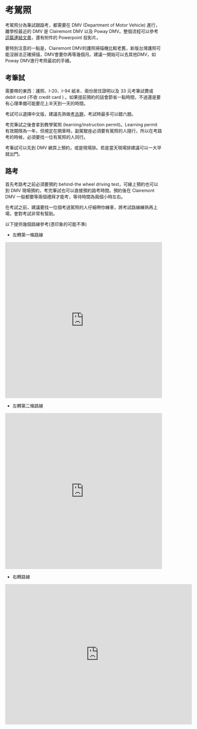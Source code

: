 # 考駕照

考駕照分為筆試跟路考，都需要在 DMV (Department of Motor Vehicle) 進行，離學校最近的 DMV 是 Clairemont DMV 以及 Poway DMV。整個流程可以參考[這篇連結文章](https://www.facebook.com/groups/13591139149/10151810813429150/)，還有附件的 Powerpoint 投影片。

要特別注意的一點是，Clairemont DMV的護照掃描機比較老舊，新版台灣護照可能沒辦法正確掃描，DMV會要你再等幾個月。建議一開始可以去其他DMV，如Poway DMV進行考照最初的手續。

## 考筆試

需要帶的東西：護照、I-20、I-94 紙本、兩份居住證明以及 33 元考筆試費或 debit card (不收 credit card ) 。如果提前預約的話會節省一點時間，不過還是要有心理準備可能要花上半天到一天的時間。

考試可以選擇中文版，建議先熟做[考古題](http://www.ccyp.com/TRAFFIC/)，考試時最多可以錯六題。

考完筆試之後會拿到教學駕照 (learning/instruction permit)。Learning permit 有效期限為一年，但規定在開車時，副駕駛座必須要有駕照的人隨行，所以在考路考的時候，必須要找一位有駕照的人同行。

考筆試可以先到 DMV 網頁上預約，或是現場排。若是當天現場排建議可以一大早就出門。

## 路考

首先考路考之前必須要預約 behind-the wheel driving test，可線上預約也可以到 DMV 現場預約，考完筆試也可以直接預約路考時間。預約後在 Clairemont DMV 一般都要等兩個禮拜才能考，等待時間為兩個小時左右。

在考試之前，建議要找一位個考過駕照的人仔細帶你練車，將考試路線練熟再上場，會對考試非常有幫助。

以下提供幾個路線參考(憑印象的可能不準)

* 左轉第一條路線

<iframe src="https://www.google.com/maps/embed?pb=!1m48!1m12!1m3!1d6705.244328627417!2d-117.19067072043838!3d32.82877482382555!2m3!1f0!2f0!3f0!3m2!1i1024!2i768!4f13.1!4m33!3e0!4m3!3m2!1d32.8238456!2d-117.1818369!4m3!3m2!1d32.8229852!2d-117.1838957!4m3!3m2!1d32.8344293!2d-117.1947356!4m3!3m2!1d32.8343275!2d-117.17872919999999!4m3!3m2!1d32.8276767!2d-117.17795989999999!4m3!3m2!1d32.825030399999996!2d-117.17993519999999!4m3!3m2!1d32.825274199999996!2d-117.1829855!4m3!3m2!1d32.823989499999996!2d-117.1829777!5e0!3m2!1szh-TW!2sus!4v1560498124067!5m2!1szh-TW!2sus" width="100%" height="500" frameborder="0" style="border:0" allowfullscreen></iframe>

* 左轉第二條路線

<iframe src="https://www.google.com/maps/embed?pb=!1m48!1m12!1m3!1d6705.244328627415!2d-117.18989287043834!3d32.828774823825604!2m3!1f0!2f0!3f0!3m2!1i1024!2i768!4f13.1!4m33!3e0!4m3!3m2!1d32.8238456!2d-117.1818369!4m3!3m2!1d32.8229852!2d-117.1838957!4m3!3m2!1d32.828452!2d-117.1930666!4m3!3m2!1d32.8343275!2d-117.17872919999999!4m3!3m2!1d32.8276767!2d-117.17795989999999!4m3!3m2!1d32.825030399999996!2d-117.17993519999999!4m3!3m2!1d32.825274199999996!2d-117.1829855!4m3!3m2!1d32.823989499999996!2d-117.1829777!5e0!3m2!1szh-TW!2sus!4v1560498435996!5m2!1szh-TW!2sus" width="100%" height="500" frameborder="0" style="border:0" allowfullscreen></iframe>

* 右轉路線

<iframe src="https://www.google.com/maps/embed?pb=!1m56!1m12!1m3!1d6705.781386343574!2d-117.18558597043875!3d32.82166107383416!2m3!1f0!2f0!3f0!3m2!1i1024!2i768!4f13.1!4m41!3e0!4m3!3m2!1d32.8238409!2d-117.181837!4m3!3m2!1d32.8217382!2d-117.17585899999999!4m3!3m2!1d32.8181234!2d-117.1775978!4m3!3m2!1d32.8170819!2d-117.17196179999999!4m3!3m2!1d32.8202427!2d-117.1715114!4m3!3m2!1d32.8180846!2d-117.18549019999999!4m3!3m2!1d32.8235151!2d-117.18570799999999!4m3!3m2!1d32.8246549!2d-117.1879986!4m3!3m2!1d32.8260396!2d-117.1908828!4m3!3m2!1d32.8238463!2d-117.18186829999999!5e0!3m2!1szh-TW!2sus!4v1560499425702!5m2!1szh-TW!2sus" width="600" height="450" frameborder="0" style="border:0" allowfullscreen></iframe>